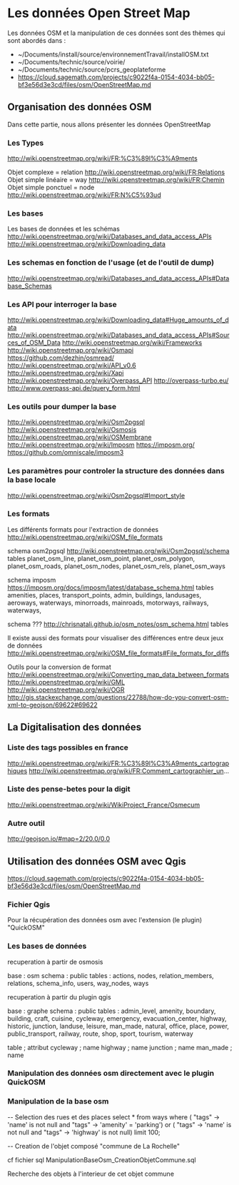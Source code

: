 # Les données Open Street Map

Les données OSM et la manipulation de ces données sont des thèmes qui sont abordés
dans :
 - ~/Documents/install/source/environnementTravail/installOSM.txt
 - ~/Documents/technic/source/voirie/
 - ~/Documents/technic/source/pcrs_geoplateforme
 - https://cloud.sagemath.com/projects/c9022f4a-0154-4034-bb05-bf3e56d3e3cd/files/osm/OpenStreetMap.md

## Organisation des données OSM

Dans cette partie, nous allons présenter les données OpenStreetMap

### Les Types
http://wiki.openstreetmap.org/wiki/FR:%C3%89l%C3%A9ments

Objet complexe = relation
  http://wiki.openstreetmap.org/wiki/FR:Relations
Objet simple linéaire = way
  http://wiki.openstreetmap.org/wiki/FR:Chemin
Objet simple ponctuel = node
  http://wiki.openstreetmap.org/wiki/FR:N%C5%93ud

### Les bases
Les bases de données et les schémas
http://wiki.openstreetmap.org/wiki/Databases_and_data_access_APIs
http://wiki.openstreetmap.org/wiki/Downloading_data

### Les schemas en fonction de l'usage (et de l'outil de dump)
http://wiki.openstreetmap.org/wiki/Databases_and_data_access_APIs#Database_Schemas


### Les API pour interroger la base
http://wiki.openstreetmap.org/wiki/Downloading_data#Huge_amounts_of_data
http://wiki.openstreetmap.org/wiki/Databases_and_data_access_APIs#Sources_of_OSM_Data
http://wiki.openstreetmap.org/wiki/Frameworks
http://wiki.openstreetmap.org/wiki/Osmapi
https://github.com/dezhin/osmread/
http://wiki.openstreetmap.org/wiki/API_v0.6
http://wiki.openstreetmap.org/wiki/Xapi
http://wiki.openstreetmap.org/wiki/Overpass_API
http://overpass-turbo.eu/
http://www.overpass-api.de/query_form.html

### Les outils pour dumper la base
http://wiki.openstreetmap.org/wiki/Osm2pgsql
http://wiki.openstreetmap.org/wiki/Osmosis
http://wiki.openstreetmap.org/wiki/OSMembrane
http://wiki.openstreetmap.org/wiki/Imposm
https://imposm.org/
https://github.com/omniscale/imposm3


### Les paramètres pour controler la structure des données dans la base locale
http://wiki.openstreetmap.org/wiki/Osm2pgsql#Import_style


### Les formats
Les différents formats pour l'extraction de données
http://wiki.openstreetmap.org/wiki/OSM_file_formats

  schema osm2pgsql
    http://wiki.openstreetmap.org/wiki/Osm2pgsql/schema
    tables planet_osm_line, planet_osm_point, planet_osm_polygon, planet_osm_roads, planet_osm_nodes, planet_osm_rels, planet_osm_ways

  schema imposm
    https://imposm.org/docs/imposm/latest/database_schema.html
    tables amenities, places, transport_points, admin, buildings, landusages, aeroways, waterways, minorroads, mainroads, motorways, railways, waterways,

   schema ???
     http://chrisnatali.github.io/osm_notes/osm_schema.html
     tables


Il existe aussi des formats pour visualiser des différences entre deux jeux de données
http://wiki.openstreetmap.org/wiki/OSM_file_formats#File_formats_for_diffs

Outils pour la conversion de format
http://wiki.openstreetmap.org/wiki/Converting_map_data_between_formats
http://wiki.openstreetmap.org/wiki/GML
http://wiki.openstreetmap.org/wiki/OGR
http://gis.stackexchange.com/questions/22788/how-do-you-convert-osm-xml-to-geojson/69622#69622



## La Digitalisation des données
### Liste des tags possibles en france
http://wiki.openstreetmap.org/wiki/FR:%C3%89l%C3%A9ments_cartographiques
http://wiki.openstreetmap.org/wiki/FR:Comment_cartographier_un...


### Liste des pense-betes pour la digit
http://wiki.openstreetmap.org/wiki/WikiProject_France/Osmecum

### Autre outil
http://geojson.io/#map=2/20.0/0.0




## Utilisation des données OSM avec Qgis

https://cloud.sagemath.com/projects/c9022f4a-0154-4034-bb05-bf3e56d3e3cd/files/osm/OpenStreetMap.md

### Fichier Qgis

Pour la récupération des données osm avec l'extension (le plugin) "QuickOSM"

### Les bases de données

recuperation à partir de osmosis

base : osm
schema : public
tables : actions, nodes, relation_members, relations, schema_info, users, way_nodes, ways

recuperation à partir du plugin qgis

base : graphe
schema : public
tables : admin_level, amenity, boundary, building, craft, cuisine, cycleway, emergency, evacuation_center, highway, historic, junction, landuse, leisure, man_made, natural, office, place, power, public_transport, railway, route, shop, sport, tourism, waterway


table ; attribut
cycleway ; name
highway ; name
junction ; name
man_made ; name


### Manipulation des données osm directement avec le plugin QuickOSM

### Manipulation de la base osm

-- Selection des rues et des places
select *
from ways
where ( "tags" -> 'name' is not null
    and "tags" -> 'amenity' = 'parking')
  or (  "tags" -> 'name' is not null
    and "tags" -> 'highway' is not null)
limit 100;



-- Creation de l'objet composé "commune de La Rochelle"

cf fichier sql
ManipulationBaseOsm_CreationObjetCommune.sql


Recherche des objets à l'interieur de cet objet commune
